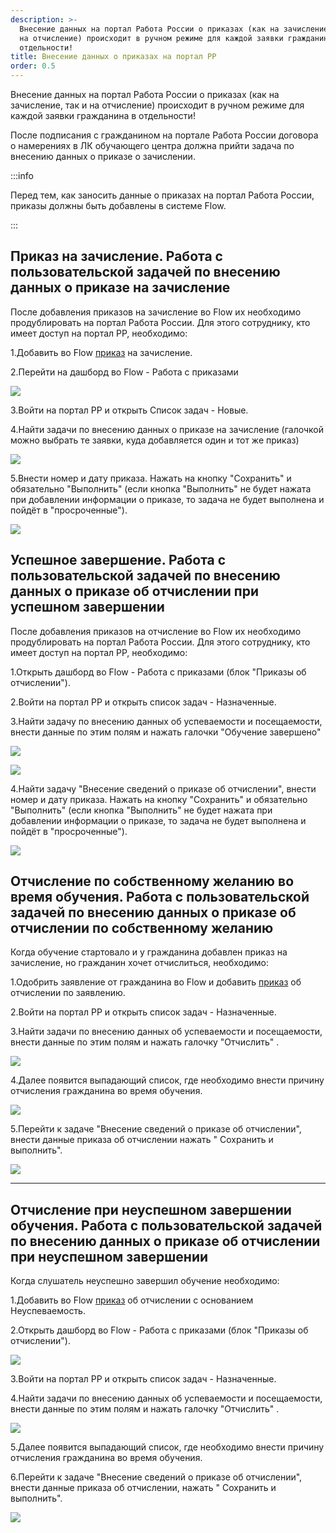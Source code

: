 ```yaml
---
description: >-
  Внесение данных на портал Работа России о приказах (как на зачисление, так и
  на отчисление) происходит в ручном режиме для каждой заявки гражданина в
  отдельности!
title: Внесение данных о приказах на портал РР
order: 0.5
---
```


Внесение данных на портал Работа России о приказах (как на зачисление, так и на отчисление) происходит в ручном режиме для каждой заявки гражданина в отдельности!

После подписания с гражданином на портале Работа России договора о намерениях в ЛК обучающего центра должна прийти задача по внесению данных о приказе о зачислении.

:::info 

Перед тем, как заносить данные о приказах на портал Работа России, приказы должны быть добавлены в системе Flow.

:::

## Приказ на зачисление. Работа с пользовательской задачей по внесению данных о приказе на зачисление

После добавления приказов на зачисление во Flow их необходимо продублировать на портал Работа России. Для этого сотруднику, кто имеет доступ на портал РР, необходимо:

1\.Добавить во Flow  [приказ](./_index) на зачисление.

2\.Перейти на дашборд во Flow  - Работа с приказами

![](<./image (177).png>)

3\.Войти на портал РР и открыть Список задач - Новые.

4\.Найти задачи по внесению данных о приказе на зачисление (галочкой можно выбрать те заявки, куда добавляется один и тот же приказ)

![](<./image (173).png>)

5\.Внести номер  и дату приказа. Нажать на кнопку "Сохранить" и обязательно "Выполнить" (если кнопка "Выполнить" не будет нажата при добавлении информации о приказе, то задача не будет выполнена и пойдёт в "просроченные").

![](<./image (172).png>)

## Успешное завершение. Работа с пользовательской задачей по внесению данных о приказе об отчислении  при успешном завершении

После добавления приказов на отчисление во Flow их необходимо продублировать на портал Работа России. Для этого сотруднику, кто имеет доступ на портал РР, необходимо:

1\.Открыть дашборд во Flow - Работа с приказами (блок "Приказы об отчислении").

2\.Войти на портал РР и открыть список задач - Назначенные.

3\.Найти задачу по внесению данных об успеваемости и посещаемости, внести данные по этим полям и нажать галочки "Обучение завершено"

![](<./image (174).png>)

![](<./image (176).png>)

4\.Найти задачу "Внесение сведений о приказе об отчислении", внести номер  и дату приказа. Нажать на кнопку "Сохранить" и обязательно "Выполнить" (если кнопка "Выполнить" не будет нажата при добавлении информации о приказе, то задача не будет выполнена и пойдёт в "просроченные").

![](<./image (17).png>)

## Отчисление по собственному желанию во время обучения. Работа с пользовательской задачей по внесению данных о приказе об отчислении по собственному желанию

Когда обучение стартовало и у гражданина добавлен приказ на зачисление, но гражданин хочет  отчислиться, необходимо:

1\.Одобрить заявление от гражданина во Flow и добавить [приказ](./_index) об отчислении по заявлению.

2\.Войти на портал РР и открыть список задач - Назначенные.

3\.Найти задачи по внесению данных об успеваемости и посещаемости, внести данные по этим полям и нажать галочку  "Отчислить" .

![](<./image (175).png>)

4\.Далее  появится выпадающий список, где необходимо внести причину отчисления гражданина во время обучения.

![](<./image (19).png>)

5\.Перейти к задаче "Внесение сведений о приказе об отчислении",  внести данные приказа об отчислении нажать " Сохранить и выполнить".

![](<./image (21).png>)

---

## Отчисление при неуспешном завершении обучения. Работа с пользовательской задачей по внесению данных о приказе об отчислении при неуспешном завершении

Когда слушатель неуспешно завершил обучение необходимо:

1\.Добавить во Flow [приказ](./_index) об отчислении c основанием Неуспеваемость.

2\.Открыть дашборд во Flow - Работа с приказами (блок "Приказы об отчислении").

![](<./image (23).png>)

3\.Войти на портал РР и открыть список задач - Назначенные.

4\.Найти задачи по внесению данных об успеваемости и посещаемости, внести данные по этим полям и нажать галочку  "Отчислить" .

![](<./image (175).png>)

5\.Далее  появится выпадающий список, где необходимо внести причину отчисления гражданина во время обучения.

6\.Перейти к задаче "Внесение сведений о приказе об отчислении",  внести данные приказа об отчислении, нажать " Сохранить и выполнить".

![](<./image (179).png>)